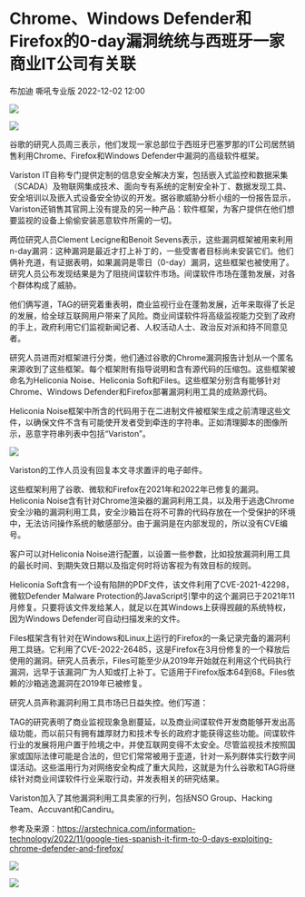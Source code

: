 #  Chrome、Windows Defender和Firefox的0-day漏洞统统与西班牙一家商业IT公司有关联   
布加迪  嘶吼专业版   2022-12-02 12:00  
  
![](https://mmbiz.qpic.cn/mmbiz_gif/wpkib3J60o297rwgIksvLibPOwR24tqI8dGRUah80YoBLjTBJgws2n0ibdvfvv3CCm0MIOHTAgKicmOB4UHUJ1hH5g/640?wx_fmt=gif "")  
  
![](https://mmbiz.qpic.cn/sz_mmbiz_jpg/wpkib3J60o29KPo3UHwFvEebMyQHZIicKgcMviaicR6HQsfuCXpDfdmK52hdyRICRELKgxasYFhzp1GSoX16Cp40hw/640?wx_fmt=jpeg "")  
  
  
谷歌的研究人员周三表示，他们发现一家总部位于西班牙巴塞罗那的IT公司居然销售利用Chrome、Firefox和Windows Defender中漏洞的高级软件框架。  
  
Variston IT自称专门提供定制的信息安全解决方案，包括嵌入式监控和数据采集（SCADA）及物联网集成技术、面向专有系统的定制安全补丁、数据发现工具、安全培训以及嵌入式设备安全协议的开发。据谷歌威胁分析小组的一份报告显示，Variston还销售其官网上没有提及的另一种产品：软件框架，为客户提供在他们想要监视的设备上偷偷安装恶意软件所需的一切。  
  
两位研究人员Clement Lecigne和Benoit Sevens表示，这些漏洞框架被用来利用n-day漏洞：这种漏洞是最近才打上补丁的，一些受害者目标尚未安装它们。他们俩补充道，有证据表明，如果漏洞是零日（0-day）漏洞，这些框架也被使用了。研究人员公布发现结果是为了阻挠间谍软件市场。间谍软件市场在蓬勃发展，对各个群体构成了威胁。  
  
他们俩写道，TAG的研究着重表明，商业监视行业在蓬勃发展，近年来取得了长足的发展，给全球互联网用户带来了风险。商业间谍软件将高级监视能力交到了政府的手上，政府利用它们监视新闻记者、人权活动人士、政治反对派和持不同意见者。  
  
研究人员进而对框架进行分类，他们通过谷歌的Chrome漏洞报告计划从一个匿名来源收到了这些框架。每个框架附有指导说明和含有源代码的压缩包。这些框架被命名为Heliconia Noise、Heliconia Soft和Files。这些框架分别含有能够针对Chrome、Windows Defender和Firefox部署漏洞利用工具的成熟源代码。  
  
Heliconia Noise框架中所含的代码用于在二进制文件被框架生成之前清理这些文件，以确保文件不含有可能使开发者受到牵连的字符串。正如清理脚本的图像所示，恶意字符串列表中包括“Variston”。  
  
![](https://mmbiz.qpic.cn/sz_mmbiz_png/wpkib3J60o29KPo3UHwFvEebMyQHZIicKgdoyey06x0PPhos5ZXsNReerTuiaPab07ficeUrjpnDgSy4TLLaySOFPA/640?wx_fmt=png "")  
  
Variston的工作人员没有回复本文寻求置评的电子邮件。  
  
这些框架利用了谷歌、微软和Firefox在2021年和2022年已修复的漏洞。Heliconia Noise含有针对Chrome渲染器的漏洞利用工具，以及用于逃逸Chrome安全沙箱的漏洞利用工具，安全沙箱旨在将不可靠的代码存放在一个受保护的环境中，无法访问操作系统的敏感部分。由于漏洞是在内部发现的，所以没有CVE编号。  
  
客户可以对Heliconia Noise进行配置，以设置一些参数，比如投放漏洞利用工具的最长时间、到期失效日期以及指定何时将访客视为有效目标的规则。  
  
Heliconia Soft含有一个设有陷阱的PDF文件，该文件利用了CVE-2021-42298，微软Defender Malware Protection的JavaScript引擎中的这个漏洞已于2021年11月修复。只要将该文件发给某人，就足以在其Windows上获得觊觎的系统特权，因为Windows Defender可自动扫描发来的文件。  
  
Files框架含有针对在Windows和Linux上运行的Firefox的一条记录完备的漏洞利用工具链。它利用了CVE-2022-26485，这是Firefox在3月份修复的一个释放后使用的漏洞。研究人员表示，Files可能至少从2019年开始就在利用这个代码执行漏洞，远早于该漏洞广为人知或打上补丁。它适用于Firefox版本64到68。Files依赖的沙箱逃逸漏洞在2019年已被修复。  
  
研究人员声称漏洞利用工具市场已日益失控。他们写道：  
  
TAG的研究表明了商业监视现象急剧蔓延，以及商业间谍软件开发商能够开发出高级功能，而以前只有拥有雄厚财力和技术专长的政府才能获得这些功能。间谍软件行业的发展将用户置于险境之中，并使互联网变得不太安全。尽管监视技术按照国家或国际法律可能是合法的，但它们常常被用于歪道，针对一系列群体实行数字间谍活动。这些滥用行为对网络安全构成了重大风险，这就是为什么谷歌和TAG将继续针对商业间谍软件行业采取行动，并发表相关的研究结果。  
  
Variston加入了其他漏洞利用工具卖家的行列，包括NSO Group、Hacking Team、Accuvant和Candiru。  
  
参考及来源：https://arstechnica.com/information-technology/2022/11/google-ties-spanish-it-firm-to-0-days-exploiting-chrome-defender-and-firefox/  
  
![](https://mmbiz.qpic.cn/sz_mmbiz_png/wpkib3J60o29KPo3UHwFvEebMyQHZIicKgiboghibeYdaOzgkSLpxiad5JiaUck1KWncqFM7DD7vyiamiazjAIyPkpu0fQ/640?wx_fmt=png "")  
  
![](https://mmbiz.qpic.cn/sz_mmbiz_png/wpkib3J60o2icEjy5ZrpCcgr4BicXicPv08DSsrgibDcJQpvwkZoO4OqdIpJNhj6TO5xV0ic0AnVf7f2kcPnNevQlTtQ/640?wx_fmt=png "")  
  
  
